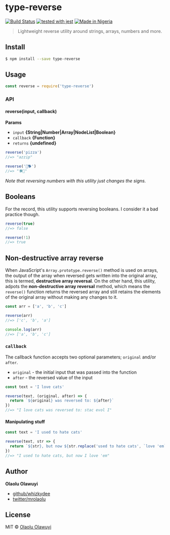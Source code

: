 # type-reverse

[![Build Status](https://api.travis-ci.com/whizkydee/type-reverse.svg?token=zXdJsUqADmau83i9KNqF&branch=dev)](https://travis-ci.org/whizkydee/type-reverse) [![tested with jest](https://img.shields.io/badge/tested_with-jest-99424f.svg)](https://github.com/facebook/jest) [![Made in Nigeria](https://img.shields.io/badge/made%20in-nigeria-008751.svg)](https://github.com/acekyd/made-in-nigeria)

> Lightweight reverse utility around strings, arrays, numbers and more.



## Install

```sh
$ npm install --save type-reverse
```


## Usage

```js
const reverse = require('type-reverse')
```

### API

#### reverse(input, callback)

**Params**

* `input` **{String|Number|Array|NodeList|Boolean}**
* `callback` **{Function}**
* `returns` **{undefined}**

```js
reverse('pizza')
//=> "azzip"

reverse('🐆🐕')
//=> "🐕🐆"
```

_Note that reversing numbers with this utility just changes the signs._

## Booleans

For the record, this utility supports reversing booleans. I consider it a bad practice though.

```js
reverse(true)
//=> false

reverse(!1)
//=> true
```

## Non-destructive array reverse

When JavaScript's `Array.prototype.reverse()` method is used on arrays, the output of the array when reversed gets written into the original array, this is termed, **destructive array reversal**. On the other hand, this utility, adpots the **non-destructive array reversal** method, which means the `reverse()` function returns the reversed array and still retains the elements of the original array without making any changes to it.

```js
const arr = ['a', 'b', 'c']

reverse(arr)
//=> ['c', 'b', 'a']

console.log(arr)
//=> ['a', 'b', 'c']
```

### `callback`

The callback function accepts two optional parameters; `original` and/or `after`.
* `original` - the initial input that was passed into the function
* `after` - the reversed value of the input

```js
const text = 'I love cats'

reverse(text, (original, after) => {
  return `${original} was reversed to: ${after}`
})
//=> "I love cats was reversed to: stac evol I"
```

#### Manipulating stuff

```js
const text = 'I used to hate cats'

reverse(text, str => {
  return `${str}, but now ${str.replace('used to hate cats', `love 'em`)}`
})
//=> "I used to hate cats, but now I love 'em"
```


## Author

**Olaolu Olawuyi**

* [github/whizkydee](https://github.com/whizkydee)
* [twitter/mrolaolu](https://twitter.com/mrolaolu)

## License

MIT © [Olaolu Olawuyi](http://github.com/whizkydee)
